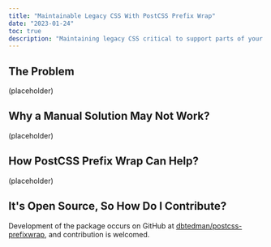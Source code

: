```yaml
---
title: "Maintainable Legacy CSS With PostCSS Prefix Wrap"
date: "2023-01-24"
toc: true
description: "Maintaining legacy CSS critical to support parts of your website that can not yet be upgraded, can be made maintainable with PostCSS Prefix Wrap, including third party libraries that you do not maintain."
---
```


## The Problem

(placeholder)

## Why a Manual Solution May Not Work?

(placeholder)

## How PostCSS Prefix Wrap Can Help?

(placeholder)

## It's Open Source, So How Do I Contribute?

Development of the package occurs on GitHub at [dbtedman/postcss-prefixwrap](https://github.com/dbtedman/postcss-prefixwrap), and contribution is welcomed.
